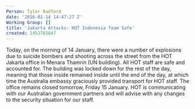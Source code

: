 ```yaml
---
Person: Tyler Radford
date: '2016-01-14 14:47:27 Z'
Working Group: []
title: 'Jakarta Attacks: HOT Indonesia Team Safe'
created: 1452782847
---
```

<p>Today, on the morning of 14 January, there were a number of explosions due to suicide bombers and shooting across the street from the HOT Jakarta office in Menara Thamrin (UN building). All HOT staff are safe and accounted for. The building was locked down for the rest of the day, meaning that those inside remained inside until the end of the day, at which time the Australia embassy graciously provided transport for HOT staff. The office remains closed tomorrow, Friday 15 January. HOT is communicating with our Australian government partners and will advise with any changes to the security situation for our staff.</p>
